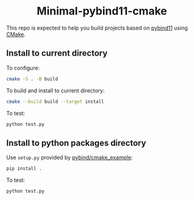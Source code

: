 <h1 align="center">Minimal-pybind11-cmake</h1>

This repo is expected to help you build projects based on [pybind11](https://github.com/pybind/pybind11) using [CMake](https://cmake.org/).

## Install to current directory

To configure:

```bash
cmake -S . -B build
```

To build and install to current directory:

```bash
cmake --build build --target install
```

To test:

```bash
python test.py
```

## Install to python packages directory

Use `setup.py` provided by [pybind/cmake_example](https://github.com/pybind/cmake_example):

```bash
pip install .
```

To test:

```bash
python test.py
```
